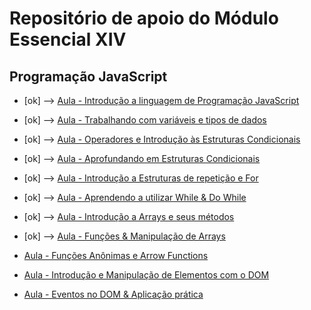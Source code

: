 # Repositório de apoio do Módulo Essencial XIV

## Programação JavaScript

- [ok] --> [Aula - Introdução a linguagem de Programação JavaScript](https://www.youtube.com/watch?v=z1PrvhSrxbQ)

- [ok] --> [Aula - Trabalhando com variáveis e tipos de dados](https://www.youtube.com/watch?v=GCsCWbXtoQA)

- [ok] --> [Aula - Operadores e Introdução às Estruturas Condicionais](https://www.youtube.com/watch?v=PJDQgSbJvok)

- [ok] --> [Aula - Aprofundando em Estruturas Condicionais](https://www.youtube.com/watch?v=xuo8T1KigIk)

- [ok] --> [Aula - Introdução a Estruturas de repetição e For](https://www.youtube.com/watch?v=pnCwp-30MPY)

- [ok] --> [Aula - Aprendendo a utilizar While & Do While](https://www.youtube.com/watch?v=N-AztuWEPGg)

- [ok] --> [Aula - Introdução a Arrays e seus métodos](https://www.youtube.com/watch?v=PwQGH492M8Q)

- [ok] --> [Aula - Funções & Manipulação de Arrays](https://www.youtube.com/watch?v=J3v0NEjEbAg)

- [Aula - Funções Anônimas e Arrow Functions](https://www.youtube.com/watch?v=nUW6F5Mt1mU)

- [Aula - Introdução e Manipulação de Elementos com o DOM](https://www.youtube.com/watch?v=YKjb6jz0JLY)

- [Aula - Eventos no DOM & Aplicação prática](https://www.youtube.com/watch?v=SSyd8PZXWLA)
